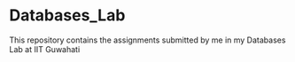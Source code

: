 # Databases_Lab
This repository contains the assignments submitted by me in my Databases Lab at IIT Guwahati
